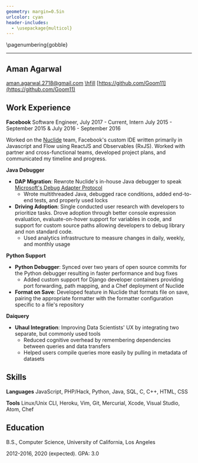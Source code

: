 ```yaml
---
geometry: margin=0.5in
urlcolor: cyan
header-includes:
  - \usepackage{multicol}
---
```


\pagenumbering{gobble}

------------
Aman Agarwal
------------

<aman.agarwal.2718@gmail.com> [\hfill]() [https://github.com/Goom11](https://github.com/Goom11)

Work Experience
---------------

**Facebook** Software Engineer, July 2017 - Current, Intern July 2015 - September 2015 & July 2016 - September 2016

Worked on the [Nuclide](https://nuclide.io/) team, Facebook's custom IDE written primarily in Javascript and Flow using ReactJS and Observables (RxJS). Worked with partner and cross-functional teams, developed project plans, and communicated my timeline and progress.

**Java Debugger**

* **DAP Migration**: Rewrote Nuclide's in-house Java debugger to speak [Microsoft's Debug Adapter Protocol](https://microsoft.github.io/debug-adapter-protocol/)
    * Wrote multithreaded Java, debugged race conditions, added end-to-end tests, and properly used locks
* **Driving Adoption**: Single  conducted user research with developers to prioritize tasks. Drove adoption through better console expression evaluation, evaluate-on-hover support for variables in code, and support for custom source paths allowing developers to debug library and non standard code.
    * Used analytics infrastructure to measure changes in daily, weekly, and monthly usage

**Python Support**

* **Python Debugger**: Synced over two years of open source commits for the Python debugger resulting in faster performance and bug fixes
    * Added custom support for Django developer containers providing port forwarding, path mapping, and a Chef deployment of Nuclide
* **Format on Save**: Developed feature in Nuclide that formats file on save, pairing the appropriate formatter with the formatter configuration specific to a file's repository


**Daiquery**

* **Uhaul Integration**: Improving Data Scientists' UX by integrating two separate, but commonly used tools
    * Reduced cognitive overhead by remembering dependencies between queries and data transfers
    * Helped users compile queries more easily by pulling in metadata of datasets

Skills
------

**Languages** JavaScript, PHP/Hack, Python, Java, SQL, C, C++, HTML, CSS

**Tools** Linux/Unix CLI, Heroku, Vim, Git, Mercurial, Xcode, Visual Studio, Atom, Chef

Education
---------
B.S., Computer Science, University of California, Los Angeles

2012-2016, 2020 (expected). GPA: 3.0
